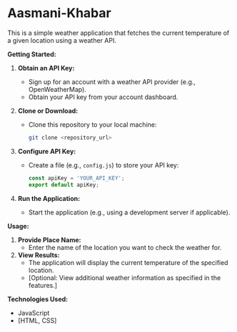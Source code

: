 # Aasmani-Khabar

This is a simple weather application that fetches the current temperature of a given location using a weather API.

**Getting Started:**

1. **Obtain an API Key:**
   - Sign up for an account with a weather API provider (e.g., OpenWeatherMap).
   - Obtain your API key from your account dashboard.

2. **Clone or Download:**
   - Clone this repository to your local machine:
     ```bash
     git clone <repository_url>
     ```

3. **Configure API Key:**
   - Create a file (e.g., `config.js`) to store your API key:

     ```javascript
     const apiKey = 'YOUR_API_KEY'; 
     export default apiKey;
     ```

4. **Run the Application:**
   - Start the application (e.g., using a development server if applicable).

**Usage:**

1. **Provide Place Name:**
   - Enter the name of the location you want to check the weather for.
2. **View Results:**
   - The application will display the current temperature of the specified location.
   - [Optional: View additional weather information as specified in the features.]

**Technologies Used:**

* JavaScript
* [HTML, CSS]
